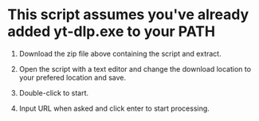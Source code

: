 # This script assumes you've already added yt-dlp.exe to your PATH

1. Download the zip file above containing the script and extract.

2. Open the script with a text editor and change the download location to your prefered location and save.

3. Double-click to start.

4. Input URL when asked and click enter to start processing.
